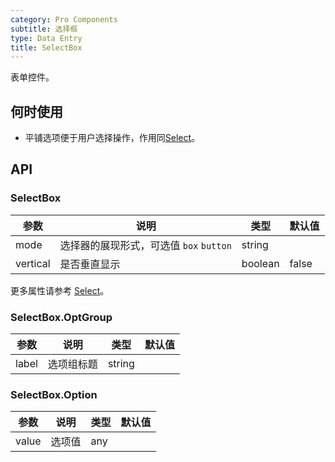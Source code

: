 ```yaml
---
category: Pro Components
subtitle: 选择框
type: Data Entry
title: SelectBox
---
```


表单控件。

## 何时使用

- 平铺选项便于用户选择操作，作用同[Select](/components-pro/select/)。

## API

### SelectBox

| 参数      | 说明                                     | 类型        |默认值 |
|-----------|------------------------------------------|------------|--------|
| mode | 选择器的展现形式，可选值 `box` `button` | string  |  |
| vertical | 是否垂直显示 | boolean | false |

更多属性请参考 [Select](/components-pro/select/#Select)。


### SelectBox.OptGroup 

| 参数      | 说明                                     | 类型        |默认值 |
|-----------|------------------------------------------|------------|--------|
| label | 选项组标题 | string |  |

### SelectBox.Option

| 参数      | 说明                                     | 类型        |默认值 |
|-----------|------------------------------------------|------------|--------|
| value | 选项值 | any |  |

<style>
.code-box-demo .c7n-pro-select-wrapper,
.code-box-demo .c7n-pro-select-box {
  margin-bottom: .1rem;
}
</style>
